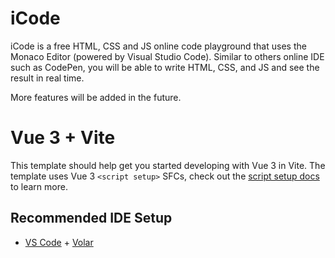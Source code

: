 # iCode

iCode is a free HTML, CSS and JS online code playground that uses the Monaco Editor (powered by Visual Studio Code). Similar to others online IDE such as CodePen, you will be able to write HTML, CSS, and JS and see the result in real time.

More features will be added in the future.

# Vue 3 + Vite

This template should help get you started developing with Vue 3 in Vite. The template uses Vue 3 `<script setup>` SFCs, check out the [script setup docs](https://v3.vuejs.org/api/sfc-script-setup.html#sfc-script-setup) to learn more.

## Recommended IDE Setup

- [VS Code](https://code.visualstudio.com/) + [Volar](https://marketplace.visualstudio.com/items?itemName=Vue.volar)
